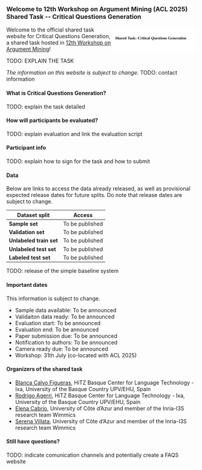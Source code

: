 ### Welcome to 12th Workshop on Argument Mining (ACL 2025) Shared Task -- Critical Questions Generation

<img style="width:45%" src="assets/img/todo_create_logo.png" alt="CQs-Gen" title="CQs-Gen logo" align="right">

Welcome to the official shared task website for Critical Questions Generation, a shared task hosted in [12th Workshop on Argument Mining](https://argmining-org.github.io/2025/)!

TODO: EXPLAIN THE TASK

_The information on this website is subject to change._ 
TODO: contact information

#### What is Critical Questions Generation?
TODO: explain the task detailed

#### How will participants be evaluated?
TODO: explain evaluation and link the evaluation script

#### Participant info
TODO: explain how to sign for the task and how to submit

#### Data
Below are links to access the data already released, as well as provisional expected release dates for future splits.
Do note that release dates are subject to change.

| Dataset split | Access |
|---|---|
| **Sample set** | To be published |
| **Validation set** | To be published |
| **Unlabeled train set** | To be published |
| **Unlabeled test set** | To be published |
| **Labeled test set** | To be published |

<!-- 
### add as: <a href="slkdfjaldsf.zip" download>download</a> (v1)
-->

TODO: release of the simple baseline system



#### Important dates

This information is subject to change.
- Sample data available: To be announced
- Validaiton data ready: To be announced
- Evaluation start: To be announced
- Evaluation end: To be announced
- Paper submission due: To be announced
- Notification to authors: To be announced
- Camera ready due: To be announced
- Workshop: 31th July (co-located with ACL 2025)


#### Organizers of the shared task

- [Blanca Calvo Figueras](https://github.com/BlancaCalvo), 
HiTZ Basque Center for Language Technology - Ixa, University of the Basque Country UPV/EHU, Spain
- [Rodrigo Agerri](https://ragerri.github.io/), 
HiTZ Basque Center for Language Technology - Ixa, University of the Basque Country UPV/EHU, Spain
- [Elena Cabrio](https://www-sop.inria.fr/members/Elena.Cabrio/), 
University of Côte d’Azur and member of the Inria-I3S research team Wimmics
- [Serena Villata](https://webusers.i3s.unice.fr/~villata/Home.html), 
University of Côte d’Azur and member of the Inria-I3S research team Wimmics

#### Still have questions?
TODO: indicate comunication channels and potentially create a FAQS website
